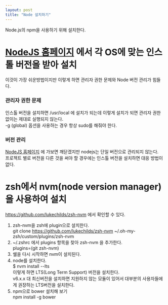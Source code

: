 ```yaml
---
layout: post
title: "Node 설치하기"
---
```

Node.js의 npm을 사용하기 위해 설치한다.  

# [NodeJS 홈페이지] 에서 각 OS에 맞는 인스톨 버전을 받아 설치  
이것이 가장 쉬운방법이지만 이렇게 하면 관리자 권한 문제와 Node 버전 관리가 힘들다.

### 관리자 권한 문제  
인스톨 버전을 설치하면 /usr/local 에 설치가 되는데 이렇게 설치가 되면 관리자 권한 없이는 제대로 실행되지 않는다.  
-g (global) 옵션을 사용하는 경우 항상 sudo를 해줘야 한다.  

### 버전 관리
[NodeJS 홈페이지] 에 가보면 깨닫겠지만 nodejs는 단일 버전으로 관리되지 않는다.  
프로젝트 별로 버전을 다른 것을 써야 할 경우에는 인스톨 버전을 설치하면 대응 방법이 없다.  

# zsh에서 nvm(node version manager) 을 사용하여 설치
https://github.com/lukechilds/zsh-nvm 에서 확인할 수 있다.  

1. zsh-nvm을 zsh에 plugin으로 설치한다.  
   git clone https://github.com/lukechilds/zsh-nvm ~/.oh-my-zsh/custom/plugins/zsh-nvm
2. ~/.zshrc 에서 plugins 항목을 찾아 zsh-nvm 을 추가한다.  
   plugins=(git zsh-nvm)
3. 쉘을 다시 시작하면 nvm이 설치된다.  
4. node를 설치한다.  
   $ nvm install --lts  
   이렇게 하면  LTS(Long Term Support) 버전을 설치한다.  
   v6.x.x 대 최신버전을 설치하면 지원하지 않는 모듈이 있어서 대부분의 사용자들에게 권장하는 LTS버전을 설치한다.  
5. npm으로 bower 설치해 보기  
   npm install -g bower

[NodeJS 홈페이지]: http://nodejs.org
